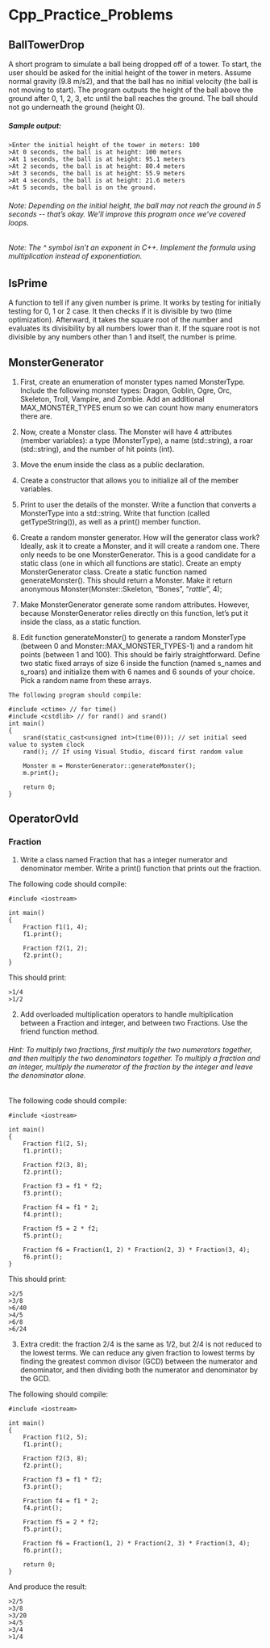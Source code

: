 # Cpp_Practice_Problems

## BallTowerDrop

A short program to simulate a ball being dropped off of a tower. To start, the user should be asked for the initial height of the tower in meters. Assume normal gravity (9.8 m/s2), and that the ball has no initial velocity (the ball is not moving to start). The program outputs the height of the ball above the ground after 0, 1, 2, 3, etc until the ball reaches the ground. The ball should not go underneath the ground (height 0).

##### Sample output:

```
>Enter the initial height of the tower in meters: 100
>At 0 seconds, the ball is at height: 100 meters
>At 1 seconds, the ball is at height: 95.1 meters
>At 2 seconds, the ball is at height: 80.4 meters
>At 3 seconds, the ball is at height: 55.9 meters
>At 4 seconds, the ball is at height: 21.6 meters
>At 5 seconds, the ball is on the ground.
```

###### Note: Depending on the initial height, the ball may not reach the ground in 5 seconds -- that’s okay. We’ll improve this program once we’ve covered loops.
###### Note: The ^ symbol isn’t an exponent in C++. Implement the formula using multiplication instead of exponentiation.

## IsPrime

A function to tell if any given number is prime. It works by testing for initially testing for 0, 1 or 2 case. It then checks if it is divisible by two (time optimization). Afterward, it takes the square root of the number and evaluates its divisibility by all numbers lower than it. If the square root is not divisible by any numbers other than 1 and itself, the number is prime.


## MonsterGenerator

1. First, create an enumeration of monster types named MonsterType. Include the following monster types: Dragon, Goblin, Ogre, Orc, Skeleton, Troll, Vampire, and Zombie. Add an additional MAX_MONSTER_TYPES enum so we can count how many enumerators there are.

2. Now, create a Monster class. The Monster will have 4 attributes (member variables): a type (MonsterType), a name (std::string), a roar (std::string), and the number of hit points (int). 

3. Move the enum inside the class as a public declaration.

4. Create a constructor that allows you to initialize all of the member variables.

5. Print to user the details of the monster. Write a function that converts a MonsterType into a std::string. Write that function (called getTypeString()), as well as a print() member function.

6. Create a random monster generator. How will the generator class work? Ideally, ask it to create a Monster, and it will create a random one. There only needs to be one MonsterGenerator. This is a good candidate for a static class (one in which all functions are static). Create an empty MonsterGenerator class. Create a static function named generateMonster(). This should return a Monster. Make it return anonymous Monster(Monster::Skeleton, “Bones”, “*rattle*”, 4);

7. Make MonsterGenerator generate some random attributes. However, because MonsterGenerator relies directly on this function, let’s put it inside the class, as a static function.

8. Edit function generateMonster() to generate a random MonsterType (between 0 and Monster::MAX_MONSTER_TYPES-1) and a random hit points (between 1 and 100). This should be fairly straightforward. Define two static fixed arrays of size 6 inside the function (named s_names and s_roars) and initialize them with 6 names and 6 sounds of your choice. Pick a random name from these arrays.

```
The following program should compile:

#include <ctime> // for time()
#include <cstdlib> // for rand() and srand()
int main()
{
	srand(static_cast<unsigned int>(time(0))); // set initial seed value to system clock
	rand(); // If using Visual Studio, discard first random value
 
	Monster m = MonsterGenerator::generateMonster();
	m.print();
 
    return 0;
}
```

## OperatorOvld

### Fraction

1. Write a class named Fraction that has a integer numerator and denominator member. Write a print() function that prints out the fraction.

The following code should compile:
```
#include <iostream>
 
int main()
{
    Fraction f1(1, 4);
    f1.print();
 
    Fraction f2(1, 2);
    f2.print();
}
```
This should print:
```
>1/4
>1/2
```

2. Add overloaded multiplication operators to handle multiplication between a Fraction and integer, and between two Fractions. Use the friend function method.

###### Hint: To multiply two fractions, first multiply the two numerators together, and then multiply the two denominators together. To multiply a fraction and an integer, multiply the numerator of the fraction by the integer and leave the denominator alone.

The following code should compile:
```
#include <iostream>
 
int main()
{
    Fraction f1(2, 5);
    f1.print();
 
    Fraction f2(3, 8);
    f2.print();
 
    Fraction f3 = f1 * f2;
    f3.print();
 
    Fraction f4 = f1 * 2;
    f4.print();
 
    Fraction f5 = 2 * f2;
    f5.print();
 
    Fraction f6 = Fraction(1, 2) * Fraction(2, 3) * Fraction(3, 4);
    f6.print();
}
```
This should print:
```
>2/5
>3/8
>6/40
>4/5
>6/8
>6/24
```

3. Extra credit: the fraction 2/4 is the same as 1/2, but 2/4 is not reduced to the lowest terms. We can reduce any given fraction to lowest terms by finding the greatest common divisor (GCD) between the numerator and denominator, and then dividing both the numerator and denominator by the GCD.

The following should compile:
```
#include <iostream>
 
int main()
{
    Fraction f1(2, 5);
    f1.print();
 
    Fraction f2(3, 8);
    f2.print();
 
    Fraction f3 = f1 * f2;
    f3.print();
 
    Fraction f4 = f1 * 2;
    f4.print();
 
    Fraction f5 = 2 * f2;
    f5.print();
 
    Fraction f6 = Fraction(1, 2) * Fraction(2, 3) * Fraction(3, 4);
    f6.print();
 
    return 0;
}
```
And produce the result:
```
>2/5
>3/8
>3/20
>4/5
>3/4
>1/4
```
